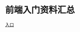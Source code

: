 # 前端入门资料汇总 
[入口](https://github.com/Mr-zsy/share/wiki/%E5%89%8D%E7%AB%AF%E5%85%A5%E9%97%A8%E8%B5%84%E6%96%99)
